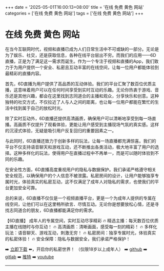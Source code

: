 +++
date = '2025-05-01T16:00:13+08:00'
title = '在线 免费 黄色 网站'
categories = ['在线 免费 黄色 网站']
tags = ['在线 免费 黄色 网站']
+++

# 在线 免费 黄色 网站

在当今互联网时代，视频和直播已成为人们日常生活中不可或缺的一部分。无论是为了娱乐、社交，还是获取信息，各种在线平台层出不穷。而我们的应用——6D直播，正是为了满足这一需求而诞生。作为一个专注于视频和直播的App，我们致力于为用户提供一个安全、私密且互动丰富的在线空间，让每一位用户都能体验到最精彩的直播内容。

首先，6D直播为用户提供了高品质的互动体验。我们的平台汇聚了数百位优质主播，这意味着用户可以在任何时间享受到实时互动的乐趣。无论你热衷于游戏、音乐还是其他兴趣，都会在这里找到志同道合的主播和观众，分享快乐和创意。这种独特的社交方式，不仅拉近了人与人之间的距离，也让每一位用户都能在繁忙的生活中找到属于自己的放松时光。

除了实时互动外，6D直播还提供高清画质，确保用户可以清晰地享受到每一场直播。高画质不仅提升了观看体验，更能让用户感受到主播现场气氛的真实感。这样的沉浸式体验，无疑是吸引用户反复回归的重要因素之一。

与此同时，6D直播还致力于创新多样的玩法，让每一场直播都充满惊喜。我们的平台不仅支持语音聊天和游戏互动，还不断推出各类活动，极大地丰富了用户的选择。这种多样化的玩法，使得用户在直播过程中不再单一，而是可以随时体验到不同的乐趣。

在安全性方面，6D直播高度重视用户的隐私与数据保护。我们承诺严格遵守相关安全规范，以确保用户的个人信息不被泄露。私密房间的设计，让用户能够独享专属时光，体验真实的私密互动，这不仅满足了成年人对隐私的需求，也使我们的平台更加安全可靠。

总的来说，6D直播不仅仅是一个视频直播平台，更是一个为成年人提供的专属在线空间，让他们可以在这里畅所欲言、尽情互动。无论你是想要放松心情，还是寻找志同道合的朋友，6D直播都能满足你的需求。

【6D直播】
成年人的专属空间，实时互动尽享精彩
🔥 精选主播：每天数百位优质主播在线随时与你互动！
🔥 高清画质：清晰画面，感受每一刻的精彩！
🔥 多样化玩法：语音聊天、游戏互动，刺激无穷！
🔥 私密房间：独享专属时光，体验真实的私密体验！
🔥 安全保障：隐私与数据安全，我们承诺严格保护！

➡️ [立即下载](https://down123.s3.ap-east-1.amazonaws.com/down/down.html?channelCode=blog) ⬅️，开启你的私密世界！
（仅限18岁以上成年人）
➡️ [github](https://aldult-live.github.io/)
➡️ [gitlab](https://seo-09598d.gitlab.io/)
➡️ [推特](https://x.com/wegame33)
➡️ [youtube](https://www.youtube.com/@6Dlive)

---
